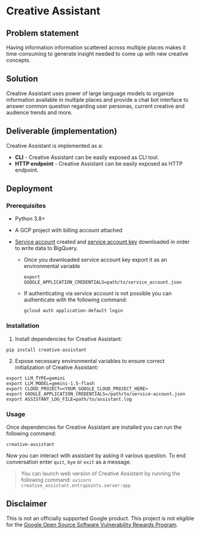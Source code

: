# Creative Assistant

## Problem statement

Having information information scattered across multiple places makes it
time-consuming to generate insight needed to come up with new creative
concepts.

## Solution

Creative Assistant uses power of large language models to organize information
available in multiple places and provide a chat bot interface to answer common
question regarding user personas, current creative and audience trends and more.

## Deliverable (implementation)

Creative Assistant is implemented as a:

* **CLI** - Creative Assistant can be easily exposed as CLI tool.
* **HTTP endpoint** - Creative Assistant can be easily exposed as HTTP endpoint.

## Deployment

### Prerequisites

- Python 3.8+
- A GCP project with billing account attached
- [Service account](https://cloud.google.com/iam/docs/creating-managing-service-accounts#creating)
  created and [service account key](https://cloud.google.com/iam/docs/creating-managing-service-account-keys#creating)
  downloaded in order to write data to BigQuery.

  - Once you downloaded service account key export it as an environmental variable

    ```
    export GOOGLE_APPLICATION_CREDENTIALS=path/to/service_account.json
    ```

  - If authenticating via service account is not possible you can authenticate with the following command:
    ```
    gcloud auth application-default login
    ```

### Installation

1. Install dependencies for Creative Assistant:
```
pip install creative-assistant
```

2. Expose necessary environmental variables to ensure correct initialization
of Creative Assistant:

```
export LLM_TYPE=gemini
export LLM_MODEL=gemini-1.5-flash
export CLOUD_PROJECT=<YOUR_GOOGLE_CLOUD_PROJECT_HERE>
export GOOGLE_APPLICATION_CREDENTIALS=/path/to/service-account.json
export ASSISTANT_LOG_FILE=path/to/assistant.log
```

### Usage

Once dependencies for Creative Assistant are installed you can run the following command:

```
creative-assistant
```

Now you can interact with assistant by asking it various question.
To end conversation enter `quit`, `bye` or `exit` as a message.

> You can launch web version of Creative Assistant by running the following command:
> `uvicorn creative_assistant.entrypoints.server:app`

## Disclaimer
This is not an officially supported Google product. This project is not
eligible for the [Google Open Source Software Vulnerability Rewards
Program](https://bughunters.google.com/open-source-security).
